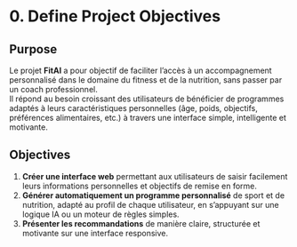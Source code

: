 # 0. Define Project Objectives

## Purpose

Le projet **FitAI** a pour objectif de faciliter l’accès à un accompagnement personnalisé dans le domaine du fitness et de la nutrition, sans passer par un coach professionnel.  
Il répond au besoin croissant des utilisateurs de bénéficier de programmes adaptés à leurs caractéristiques personnelles (âge, poids, objectifs, préférences alimentaires, etc.) à travers une interface simple, intelligente et motivante.

## Objectives

1. **Créer une interface web** permettant aux utilisateurs de saisir facilement leurs informations personnelles et objectifs de remise en forme.
2. **Générer automatiquement un programme personnalisé** de sport et de nutrition, adapté au profil de chaque utilisateur, en s’appuyant sur une logique IA ou un moteur de règles simples.
3. **Présenter les recommandations** de manière claire, structurée et motivante sur une interface responsive.


